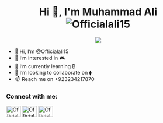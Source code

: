 <h1 align="center">Hi 👋, I'm Muhammad Ali <img src="https://visitor-badge.deta.dev/badge?page_id=Officialali15.visitor-badge" alt="Officialali15" /></h1>
<p align="center">

  <img src="https://readme-typing-svg.herokuapp.com/?lines=Block+Chain+Developer;Competitive+Programmer&font=Fira%20Code&center=true&width=380&height=50">
</p>

- 👋 Hi, I’m @Officialali15
- 👀 I’m interested in 🎮
- 🌱 I’m currently learning ₿
- 💞️ I’m looking to collaborate on ⧫
- 📫 Reach me on +923234217870

<h3 align="left">Connect with me:</h3>
<p align="left">
<a href="https://www.instagram.com/muhammad.ali_official/" target="blank"><img align="center" src="https://raw.githubusercontent.com/rahuldkjain/github-profile-readme-generator/master/src/images/icons/Social/instagram.svg" alt="Officialali15" height="30" width="40" /></a>
<a href="https://stackoverflow.com/users/18237368/muhammad-ali" target="blank"><img align="center" src="https://raw.githubusercontent.com/rahuldkjain/github-profile-readme-generator/master/src/images/icons/Social/stack-overflow.svg" alt="Officialali15" height="30" width="40" /></a>
<a href="https://www.facebook.com/official.m.ali/" target="blank"><img align="center" src="https://raw.githubusercontent.com/rahuldkjain/github-profile-readme-generator/master/src/images/icons/Social/facebook.svg" alt="Officialali15" height="30" width="40" /></a>
</p>
